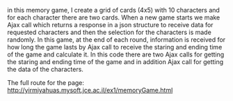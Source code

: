 in this memory game, I create a grid of cards (4x5) with 10 characters and for each character there are two cards. When a new game starts we make Ajax call which returns a response in a json structure to receive data for requested characters and then the selection for the characters is made randomly. 
In this game, at the end of each round, information is received for how long the game lasts by Ajax call to receive the staring and ending time of the game and calculate it.
In this code there are two Ajax calls for getting the staring and ending time of the game and in addition Ajax call for getting the data of the characters.


The full route for the page: http://yirmiyahuas.mysoft.jce.ac.il/ex1/memoryGame.html
